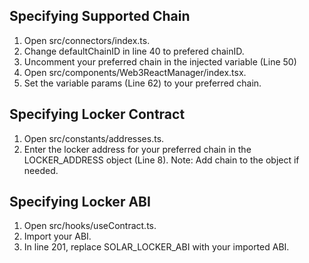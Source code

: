 ## Specifying Supported Chain
1. Open src/connectors/index.ts.
2. Change defaultChainID in line 40 to prefered chainID.
3. Uncomment your preferred chain in the injected variable (Line 50)
3. Open src/components/Web3ReactManager/index.tsx.
4. Set the variable params (Line 62) to your preferred chain.

## Specifying Locker Contract
1. Open src/constants/addresses.ts.
2. Enter the locker address for your preferred chain in the LOCKER_ADDRESS object (Line 8).
Note: Add chain to the object if needed.

## Specifying Locker ABI
1. Open src/hooks/useContract.ts.
2. Import your ABI.
3. In line 201, replace SOLAR_LOCKER_ABI with your imported ABI.